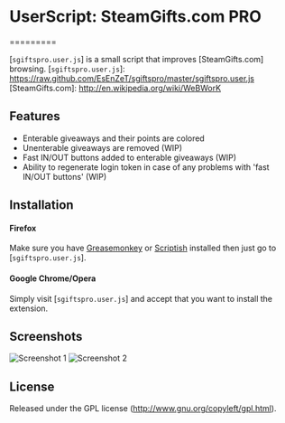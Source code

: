 # UserScript: SteamGifts.com PRO
=========

[`sgiftspro.user.js`] is a small script that improves [SteamGifts.com] browsing.
[`sgiftspro.user.js`]: https://raw.github.com/EsEnZeT/sgiftspro/master/sgiftspro.user.js
[SteamGifts.com]: http://en.wikipedia.org/wiki/WeBWorK


## Features

* Enterable giveaways and their points are colored
* Unenterable giveaways are removed (WIP)
* Fast IN/OUT buttons added to enterable giveaways (WIP)
* Ability to regenerate login token in case of any problems with 'fast IN/OUT buttons' (WIP)


## Installation

#### Firefox
Make sure you have [Greasemonkey] or [Scriptish] installed then just go to [`sgiftspro.user.js`].

#### Google Chrome/Opera
Simply visit [`sgiftspro.user.js`] and accept that you want to install the extension.

[Greasemonkey]: https://addons.mozilla.org/pl/firefox/addon/greasemonkey/
[Scriptish]: https://addons.mozilla.org/pl/firefox/addon/scriptish/


## Screenshots

![Screenshot 1](https://raw.github.com/EsEnZeT/sgiftspro/master/screenshots/s1.png)
![Screenshot 2](https://raw.github.com/EsEnZeT/sgiftspro/master/screenshots/s2.png)


## License

Released under the GPL license (http://www.gnu.org/copyleft/gpl.html).
